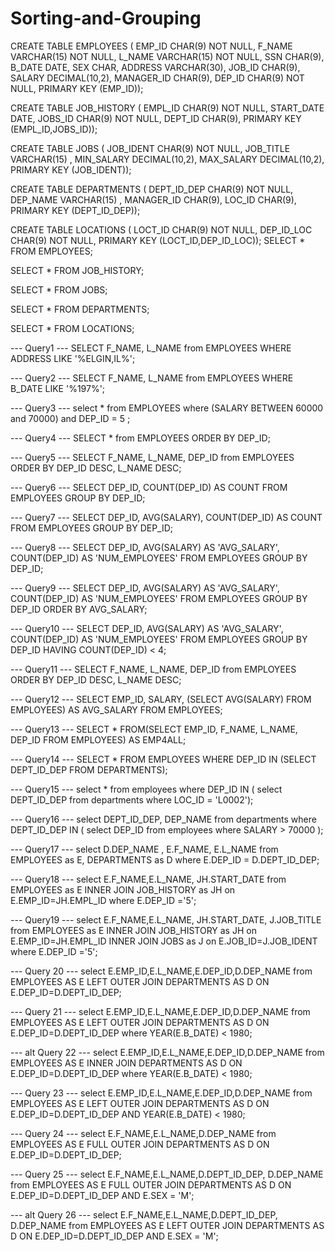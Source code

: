 # Sorting-and-Grouping
CREATE TABLE EMPLOYEES (
                            EMP_ID CHAR(9) NOT NULL, 
                            F_NAME VARCHAR(15) NOT NULL,
                            L_NAME VARCHAR(15) NOT NULL,
                            SSN CHAR(9),
                            B_DATE DATE,
                            SEX CHAR,
                            ADDRESS VARCHAR(30),
                            JOB_ID CHAR(9),
                            SALARY DECIMAL(10,2),
                            MANAGER_ID CHAR(9),
                            DEP_ID CHAR(9) NOT NULL,
                            PRIMARY KEY (EMP_ID));
                            
  CREATE TABLE JOB_HISTORY (
                            EMPL_ID CHAR(9) NOT NULL, 
                            START_DATE DATE,
                            JOBS_ID CHAR(9) NOT NULL,
                            DEPT_ID CHAR(9),
                            PRIMARY KEY (EMPL_ID,JOBS_ID));
 
 CREATE TABLE JOBS (
                            JOB_IDENT CHAR(9) NOT NULL, 
                            JOB_TITLE VARCHAR(15) ,
                            MIN_SALARY DECIMAL(10,2),
                            MAX_SALARY DECIMAL(10,2),
                            PRIMARY KEY (JOB_IDENT));

CREATE TABLE DEPARTMENTS (
                            DEPT_ID_DEP CHAR(9) NOT NULL, 
                            DEP_NAME VARCHAR(15) ,
                            MANAGER_ID CHAR(9),
                            LOC_ID CHAR(9),
                            PRIMARY KEY (DEPT_ID_DEP));

CREATE TABLE LOCATIONS (
                            LOCT_ID CHAR(9) NOT NULL,
                            DEP_ID_LOC CHAR(9) NOT NULL,
                            PRIMARY KEY (LOCT_ID,DEP_ID_LOC));
SELECT * FROM EMPLOYEES;

SELECT * FROM JOB_HISTORY;

SELECT * FROM JOBS;

SELECT * FROM DEPARTMENTS;

SELECT * FROM LOCATIONS;

--- Query1 ---
SELECT F_NAME, L_NAME from EMPLOYEES
WHERE ADDRESS LIKE '%ELGIN,IL%';

--- Query2 ---
SELECT F_NAME, L_NAME from EMPLOYEES
WHERE B_DATE LIKE '%197%';

--- Query3 ---
select * from EMPLOYEES
where (SALARY BETWEEN 60000 and 70000)  and DEP_ID = 5 ;

--- Query4 ---
SELECT * from EMPLOYEES
ORDER BY DEP_ID;

--- Query5 ---
SELECT F_NAME, L_NAME, DEP_ID from EMPLOYEES
ORDER BY DEP_ID DESC, L_NAME DESC;

--- Query6 ---
SELECT DEP_ID, COUNT(DEP_ID)
AS COUNT FROM EMPLOYEES GROUP BY DEP_ID;

--- Query7 ---
SELECT DEP_ID, AVG(SALARY), COUNT(DEP_ID)
AS COUNT FROM EMPLOYEES GROUP BY DEP_ID;

--- Query8 ---
SELECT DEP_ID, AVG(SALARY) AS 'AVG_SALARY', COUNT(DEP_ID) 
AS 'NUM_EMPLOYEES' FROM EMPLOYEES GROUP BY DEP_ID;

--- Query9 ---
SELECT DEP_ID, AVG(SALARY) AS 'AVG_SALARY', COUNT(DEP_ID) 
AS 'NUM_EMPLOYEES' FROM EMPLOYEES GROUP BY DEP_ID
ORDER BY AVG_SALARY;

--- Query10 ---
SELECT DEP_ID, AVG(SALARY) AS 'AVG_SALARY', COUNT(DEP_ID)
AS 'NUM_EMPLOYEES' FROM EMPLOYEES GROUP BY DEP_ID
HAVING COUNT(DEP_ID) < 4;

--- Query11 ---
SELECT F_NAME, L_NAME, DEP_ID from EMPLOYEES
ORDER BY DEP_ID DESC, L_NAME DESC;

--- Query12 ---
SELECT EMP_ID, SALARY, (SELECT AVG(SALARY) FROM EMPLOYEES)
AS AVG_SALARY FROM EMPLOYEES;

--- Query13 ---
SELECT * FROM(SELECT EMP_ID, F_NAME, L_NAME, DEP_ID 
        FROM EMPLOYEES) AS EMP4ALL;

--- Query14 ---
SELECT * FROM EMPLOYEES WHERE DEP_ID IN (SELECT DEPT_ID_DEP 
FROM DEPARTMENTS);

--- Query15 ---
select * from employees where DEP_ID IN 
   ( select DEPT_ID_DEP from departments where LOC_ID = 'L0002');
   
 --- Query16 ---
 select DEPT_ID_DEP, DEP_NAME from departments 
 where DEPT_ID_DEP IN ( select DEP_ID from employees 
 where SALARY > 70000 );  
 
--- Query17 ---
select D.DEP_NAME , E.F_NAME, E.L_NAME
from EMPLOYEES as E, DEPARTMENTS as D
where E.DEP_ID = D.DEPT_ID_DEP;

--- Query18 ---
select E.F_NAME,E.L_NAME, JH.START_DATE 
	from EMPLOYEES as E 
	INNER JOIN JOB_HISTORY as JH on E.EMP_ID=JH.EMPL_ID 
	where E.DEP_ID ='5';
	
--- Query19 ---	
select E.F_NAME,E.L_NAME, JH.START_DATE, J.JOB_TITLE 
	from EMPLOYEES as E 
	INNER JOIN JOB_HISTORY as JH on E.EMP_ID=JH.EMPL_ID 
	INNER JOIN JOBS as J on E.JOB_ID=J.JOB_IDENT
	where E.DEP_ID ='5';

--- Query 20 ---
select E.EMP_ID,E.L_NAME,E.DEP_ID,D.DEP_NAME
	from EMPLOYEES AS E 
	LEFT OUTER JOIN DEPARTMENTS AS D ON E.DEP_ID=D.DEPT_ID_DEP;
	
--- Query 21 ---
select E.EMP_ID,E.L_NAME,E.DEP_ID,D.DEP_NAME
	from EMPLOYEES AS E 
	LEFT OUTER JOIN DEPARTMENTS AS D ON E.DEP_ID=D.DEPT_ID_DEP 
	where YEAR(E.B_DATE) < 1980;

--- alt Query 22 ---
select E.EMP_ID,E.L_NAME,E.DEP_ID,D.DEP_NAME
	from EMPLOYEES AS E 
	INNER JOIN DEPARTMENTS AS D ON E.DEP_ID=D.DEPT_ID_DEP 
	where YEAR(E.B_DATE) < 1980;

--- Query 23 ---
select E.EMP_ID,E.L_NAME,E.DEP_ID,D.DEP_NAME
	from EMPLOYEES AS E 
	LEFT OUTER JOIN DEPARTMENTS AS D ON E.DEP_ID=D.DEPT_ID_DEP 
	AND YEAR(E.B_DATE) < 1980;

--- Query 24 ---
select E.F_NAME,E.L_NAME,D.DEP_NAME
	from EMPLOYEES AS E 
	FULL OUTER JOIN DEPARTMENTS AS D ON E.DEP_ID=D.DEPT_ID_DEP;

--- Query 25 ---
select E.F_NAME,E.L_NAME,D.DEPT_ID_DEP, D.DEP_NAME
	from EMPLOYEES AS E 
	FULL OUTER JOIN DEPARTMENTS AS D ON E.DEP_ID=D.DEPT_ID_DEP AND E.SEX = 'M';

--- alt Query 26 ---
select E.F_NAME,E.L_NAME,D.DEPT_ID_DEP, D.DEP_NAME
	from EMPLOYEES AS E 
	LEFT OUTER JOIN DEPARTMENTS AS D ON E.DEP_ID=D.DEPT_ID_DEP AND E.SEX = 'M';
